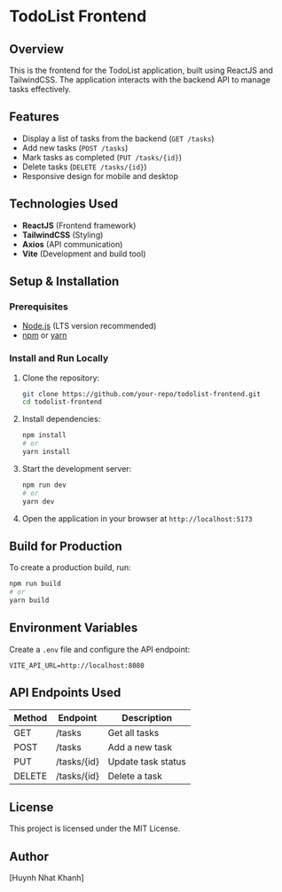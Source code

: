 # TodoList Frontend

## Overview

This is the frontend for the TodoList application, built using ReactJS and TailwindCSS. The application interacts with the backend API to manage tasks effectively.

## Features

- Display a list of tasks from the backend (`GET /tasks`)
- Add new tasks (`POST /tasks`)
- Mark tasks as completed (`PUT /tasks/{id}`)
- Delete tasks (`DELETE /tasks/{id}`)
- Responsive design for mobile and desktop

## Technologies Used

- **ReactJS** (Frontend framework)
- **TailwindCSS** (Styling)
- **Axios** (API communication)
- **Vite** (Development and build tool)

## Setup & Installation

### Prerequisites

- [Node.js](https://nodejs.org/) (LTS version recommended)
- [npm](https://www.npmjs.com/) or [yarn](https://yarnpkg.com/)

### Install and Run Locally

1. Clone the repository:
   ```sh
   git clone https://github.com/your-repo/todolist-frontend.git
   cd todolist-frontend
   ```
2. Install dependencies:
   ```sh
   npm install
   # or
   yarn install
   ```
3. Start the development server:
   ```sh
   npm run dev
   # or
   yarn dev
   ```
4. Open the application in your browser at `http://localhost:5173`

## Build for Production

To create a production build, run:

```sh
npm run build
# or
yarn build
```

## Environment Variables

Create a `.env` file and configure the API endpoint:

```
VITE_API_URL=http://localhost:8080
```

## API Endpoints Used

| Method | Endpoint    | Description        |
| ------ | ----------- | ------------------ |
| GET    | /tasks      | Get all tasks      |
| POST   | /tasks      | Add a new task     |
| PUT    | /tasks/{id} | Update task status |
| DELETE | /tasks/{id} | Delete a task      |

## License

This project is licensed under the MIT License.

## Author

[Huynh Nhat Khanh]
